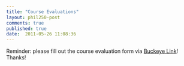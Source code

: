 ```yaml
---
title: "Course Evaluations"
layout: phil250-post
comments: true
published: true
date:  2011-05-26 11:08:36
---
```


Reminder: please fill out the course evaluation form via [Buckeye Link](http://buckeyelink.osu.edu/)! Thanks!
